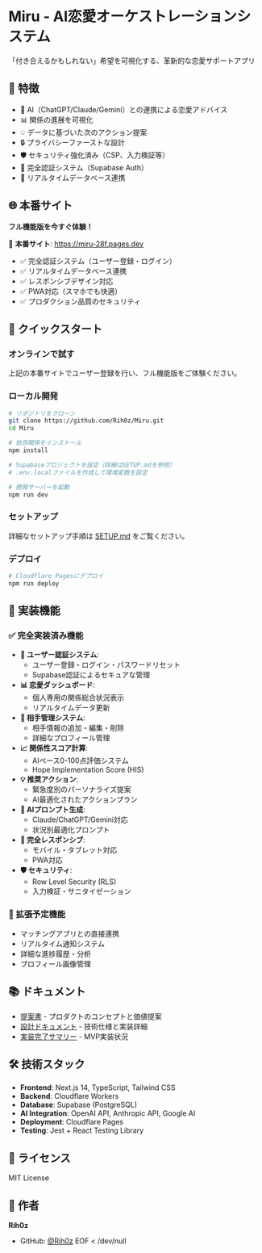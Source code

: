 # Miru - AI恋愛オーケストレーションシステム

「付き合えるかもしれない」希望を可視化する、革新的な恋愛サポートアプリ

## 🌟 特徴

- 🤖 AI（ChatGPT/Claude/Gemini）との連携による恋愛アドバイス
- 📊 関係の進展を可視化
- 💡 データに基づいた次のアクション提案
- 🔒 プライバシーファーストな設計
- 🛡️ セキュリティ強化済み（CSP、入力検証等）
- 🔐 完全認証システム（Supabase Auth）
- 📱 リアルタイムデータベース連携

## 🌐 本番サイト

**フル機能版を今すぐ体験！**

🔗 **本番サイト**: https://miru-28f.pages.dev

- ✅ 完全認証システム（ユーザー登録・ログイン）
- ✅ リアルタイムデータベース連携
- ✅ レスポンシブデザイン対応
- ✅ PWA対応（スマホでも快適）
- ✅ プロダクション品質のセキュリティ

## 🚀 クイックスタート

### オンラインで試す
上記の本番サイトでユーザー登録を行い、フル機能版をご体験ください。

### ローカル開発
```bash
# リポジトリをクローン
git clone https://github.com/Rih0z/Miru.git
cd Miru

# 依存関係をインストール
npm install

# Supabaseプロジェクトを設定（詳細はSETUP.mdを参照）
# .env.localファイルを作成して環境変数を設定

# 開発サーバーを起動
npm run dev
```

### セットアップ
詳細なセットアップ手順は [SETUP.md](SETUP.md) をご覧ください。

### デプロイ
```bash
# Cloudflare Pagesにデプロイ
npm run deploy
```

## 🎯 実装機能

### ✅ 完全実装済み機能
- **🔐 ユーザー認証システム**: 
  - ユーザー登録・ログイン・パスワードリセット
  - Supabase認証によるセキュアな管理
- **📊 恋愛ダッシュボード**: 
  - 個人専用の関係総合状況表示
  - リアルタイムデータ更新
- **👥 相手管理システム**: 
  - 相手情報の追加・編集・削除
  - 詳細なプロフィール管理
- **📈 関係性スコア計算**: 
  - AIベース0-100点評価システム
  - Hope Implementation Score (HIS)
- **💡 推奨アクション**: 
  - 緊急度別のパーソナライズ提案
  - AI最適化されたアクションプラン
- **🎯 AIプロンプト生成**: 
  - Claude/ChatGPT/Gemini対応
  - 状況別最適化プロンプト
- **📱 完全レスポンシブ**: 
  - モバイル・タブレット対応
  - PWA対応
- **🛡️ セキュリティ**: 
  - Row Level Security (RLS)
  - 入力検証・サニタイゼーション

### 🚧 拡張予定機能
- マッチングアプリとの直接連携
- リアルタイム通知システム
- 詳細な進捗履歴・分析
- プロフィール画像管理

## 📚 ドキュメント

- [提案書](proposal.md) - プロダクトのコンセプトと価値提案
- [設計ドキュメント](document/) - 技術仕様と実装詳細
- [実装完了サマリー](document/message/implementation-summary.md) - MVP実装状況

## 🛠 技術スタック

- **Frontend**: Next.js 14, TypeScript, Tailwind CSS
- **Backend**: Cloudflare Workers
- **Database**: Supabase (PostgreSQL)
- **AI Integration**: OpenAI API, Anthropic API, Google AI
- **Deployment**: Cloudflare Pages
- **Testing**: Jest + React Testing Library

## 📝 ライセンス

MIT License

## 👤 作者

**Rih0z**

- GitHub: [@Rih0z](https://github.com/Rih0z)
EOF < /dev/null
